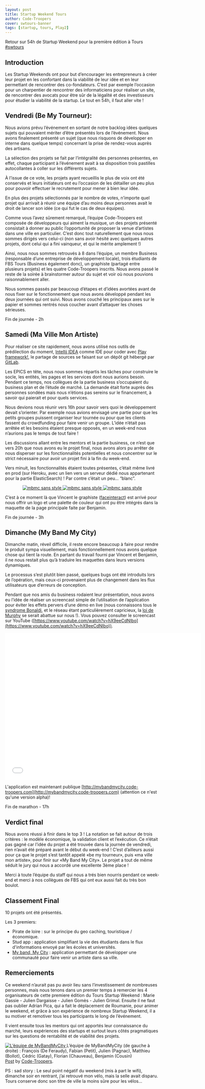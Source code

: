 ```yaml
---
layout: post
title: Startup Weekend Tours
author: Code-Troopers
cover: swtours-banner
tags: [startup, tours, Play2]
---
```


Retour sur 54h de Startup Weekend pour la première édition à Tours [#swtours](http://tours.startupweekend.org/)

## Introduction

Les Startup Weekends ont pour but d’encourager les entrepreneurs à créer leur projet en les confortant dans la viabilité de leur idée et en leur permettant de rencontrer des co-fondateurs. C’est par exemple l’occasion pour un charpentier de rencontrer des informaticiens pour réaliser un site, de rencontrer des avocats pour être sûr de la légalité et des investisseurs pour étudier la viabilité de la startup. Le tout en 54h, il faut aller vite !

## Vendredi (Be My Tourneur):

Nous avions prévu l’événement en sortant de notre backlog idées quelques sujets qui pouvaient mériter d’être présentés lors de l’événement. Nous avons finalement présenté un sujet (que nous risquons de développer en interne dans quelque temps) concernant la prise de rendez-vous auprès des artisans.

La sélection des projets se fait par l’intégralité des personnes présentes, en effet, chaque participant à l’événement avait à sa disposition trois pastilles autocollantes à coller sur les différents sujets. 

À l’issue de ce vote, les projets ayant recueillis le plus de voix ont été conservés et leurs initiateurs ont eu l’occasion de les détailler un peu plus pour pouvoir effectuer le recrutement pour mener à bien leur idée.

En plus des projets sélectionnés par le nombre de votes, n’importe quel projet qui arrivait à réunir une équipe d’au moins deux personnes avait le droit de lancer son idée (ce qui fut le cas de deux équipes).

Comme vous l’avez sûrement remarqué, l’équipe Code-Troopers est composée de développeurs qui aiment la musique, un des projets présenté consistait à donner au public l’opportunité de proposer la venue d’artistes dans une ville en particulier. C’est donc tout naturellement que nous nous sommes dirigés vers celui-ci (non sans avoir hésité avec quelques autres projets, dont celui qui a fini vainqueur, et qui le mérite amplement !)

Ainsi, nous nous sommes retrouvés à 8 dans l’équipe, un membre Business (responsable d’une entreprise de développement locale), trois étudiants de FBS Tours (Business également donc), un graphiste (partagé entre plusieurs projets) et les quatre Code-Troopers inscrits. Nous avons passé le reste de la soirée à brainstormer autour du sujet et voir où nous pouvions raisonnablement aller. 

Nous sommes passés par beaucoup d’étapes et d’idées avortées avant de nous fixer sur le fonctionnement que nous avons développé pendant les deux journées qui ont suivi. Nous avons couché les principaux axes sur le papier et sommes rentrés nous coucher avant d’attaquer les choses sérieuses.

Fin de journée - 2h
<!--break-->

## Samedi (Ma Ville Mon Artiste)
Pour réaliser ce site rapidement, nous avons utilisé nos outils de prédilection du moment, [Intellij IDEA](http://www.jetbrains.com/idea/) comme IDE pour coder avec [Play framework!](http://playframework.com), le partage de sources se faisant sur un dépôt git hébergé par [GitLab](https://gitlab.com). 

Les EPICS en tête, nous nous sommes répartis les tâches pour construire le socle, les entités, les pages et les services dont nous aurions besoin. Pendant ce temps, nos collègues de la partie business s’occupaient du business plan et de l’étude de marché. La demande était forte auprès des personnes sondées mais nous n’étions pas sereins sur le financement, à savoir qui paierait et pour quels services.

Nous devions nous réunir vers 16h pour savoir vers quoi le développement devait s’orienter. Par exemple nous avions envisagé une partie pour que les petits groupes puissent organiser leur tournée ou pour que les clients fassent du crowdfunding pour faire venir un groupe. L’idée n’était pas arrêtée et les besoins étaient presque opposés, en un week-end nous n’aurions pas le temps de tout faire !

Les discussions allant entre les mentors et la partie business, ce n’est que vers 20h que nous avons eu le projet final, nous avons alors pu arrêter de nous disperser sur les fonctionnalités potentielles et nous concentrer sur le strict nécessaire pour avoir un projet fini à la fin du week-end. 

Vers minuit, les fonctionnalités étaient toutes présentes, c’était même livré en prod (sur Heroku, avec un lien vers un serveur dédié nous appartenant pour la partie ElasticSearch) ! Par contre c’était un peu… “blanc”. 

<div style="text-align : center">
<a style="display: inline" href="/images/postSWTours/mbmc_nostyle_1.png" data-lightbox="image-0" title="mbmc sans style">
        <img class="mini" src="/images/postSWTours/mbmc_nostyle_1.png" alt="mbmc sans style"/>
</a>
<a style="display: inline" href="/images/postSWTours/mbmc_nostyle_2.png" data-lightbox="image-0" title="mbmc sans style">
        <img class="mini" src="/images/postSWTours/mbmc_nostyle_2.png" alt="mbmc sans style"/>
</a>
<a style="display: inline" href="/images/postSWTours/mbmc_nostyle_3.png" data-lightbox="image-0" title="mbmc sans style">
        <img class="mini" src="/images/postSWTours/mbmc_nostyle_3.png" alt="mbmc sans style"/>
</a>
</div>

C’est à ce moment là que Vincent le graphiste ([faceinteract](http://www.faceinteract.com/vnctplsn/)) est arrivé pour nous offrir un logo et une palette de couleur qui ont pu être intégrés dans la maquette de la page principale faite par Benjamin.

Fin de journée - 3h

## Dimanche (My Band My City)
Dimanche matin, réveil difficile, il reste encore beaucoup à faire pour rendre le produit sympa visuellement, mais fonctionnellement nous avons quelque chose qui tient la route. En partant du travail fourni par Vincent et Benjamin, il ne nous restait plus qu’à traduire les maquettes dans leurs versions dynamiques. 

Le processus s’est plutôt bien passé, quelques bugs ont été introduits lors de l’opération, mais ceux-ci provenaient plus de changement dans les flux utilisateurs que d’erreurs de conception. 

Pendant que nos amis du business rodaient leur présentation, nous avons eu l’idée de réaliser un screencast simple de l’utilisation de l’application pour éviter les effets pervers d’une démo en live (nous connaissons tous le [syndrome Bonaldi](http://fr.wikipedia.org/wiki/J%C3%A9r%C3%B4me_Bonaldi#Effet_Bonaldi), et le réseau étant particulièrement capricieux, la [loi de Murphy](http://fr.wikipedia.org/wiki/Loi_de_Murphy) se serait abattue sur nous !). Vous pouvez consulter le screencast sur YouTube ([https://www.youtube.com/watch?v=hX9eeCdNIbo](https://www.youtube.com/watch?v=hX9eeCdNIbo)).

<div style="text-align: center"><iframe width="640" height="480" src="//www.youtube.com/embed/hX9eeCdNIbo" frameborder="0"> </iframe></div>

L'application est maintenant publique [http://mybandmycity.code-troopers.com](http://mybandmycity.code-troopers.com) (attention ce n'est qu'une version alpha)!

Fin de marathon - 17h

## Verdict final
Nous avons réussi à finir dans le top 3 ! La notation se fait autour de trois critères : le modèle économique, la validation client et l’exécution. Ce n’était pas gagné car l’idée du projet a été trouvée dans la journée de vendredi, rien n’avait été préparé avant le début du week-end ! C’est d’ailleurs aussi pour ça que le projet s’est tantôt appelé «be my tourneur», puis «ma ville mon artiste», pour finir sur «My Band My City». Le projet a tout de même séduit le jury qui nous a accordé une excellente 3ème place !

Merci à toute l’équipe du staff qui nous a trés bien nourris pendant ce week-end et merci à nos collègues de FBS qui ont eux aussi fait du très bon boulot.

## Classement Final
10 projets ont été présentés.

Les 3 premiers:
* Pirate de loire : sur le principe du geo caching, touristique / économique.
* Stud app : application simplifiant la vie des étudiants dans le flux d'informations envoyé par les écoles et universités.
* [My band, My City](http://mybandmycity.code-troopers.com) : application permettant de développer une communauté pour faire venir un artiste dans sa ville.

## Remerciements
Ce weekend n’aurait pas pu avoir lieu sans l’investissement de nombreuses personnes, mais nous tenons dans un premier temps à remercier les 4 organisateurs de cette premiere édition du Tours Startup Weekend : Marie Gassie - Julien Dargaisse - Julien Gomès - Julien Grimal. Ensuite il ne faut pas oublier Adrian Pica, qui a fait le déplacement de Roumanie, pour animer le weekend, et grâce à son expérience de nombreux Startup Weekend, il a su motiver et remotiver tous les participants le long de l’événement.

Il vient ensuite tous les mentors qui ont apportés leur connaissance du marché, leurs expériences des startups et surtout leurs côtés pragmatiques sur les questions de rentabilité et de viabilité des projets.


<a href="/images/postSWTours/team.jpg" data-lightbox="image-1" title="L’équipe de MyBandMyCity (de gauche à droite) : François (De Feraudy), Fabian (Petit), Julien (Pagnac), Matthieu (Bollot), Cédric (Gatay), Florian (Chauveau), Benjamin (Cousin)">
        <img class="mini" src="/images/postSWTours/team.jpg" alt="L’équipe de MyBandMyCity"/>
</a>
L’équipe de MyBandMyCity (de gauche à droite) : François (De Feraudy), Fabian (Petit), Julien (Pagnac), Matthieu (Bollot), Cédric (Gatay), Florian (Chauveau), Benjamin (Cousin)

<div id="fb-root" style="text-align:center"></div> <script>(function(d, s, id) { var js, fjs = d.getElementsByTagName(s)[0]; if (d.getElementById(id)) return; js = d.createElement(s); js.id = id; js.src = "//connect.facebook.net/en_US/all.js#xfbml=1"; fjs.parentNode.insertBefore(js, fjs); }(document, 'script', 'facebook-jssdk'));</script>
<div class="fb-post" data-href="https://www.facebook.com/media/set/?set=a.236794193172341.1073741831.123604307824664&amp;type=1" data-width="466"><div class="fb-xfbml-parse-ignore"><a href="https://www.facebook.com/media/set/?set=a.236794193172341.1073741831.123604307824664&amp;type=1">Post</a> by <a href="https://www.facebook.com/pages/Code-Troopers/123604307824664">Code-Troopers</a>.</div></div>


PS : sad story : 
Le seul point négatif du weekend (mis à part le wifi), dimanche soir en rentrant, j’ai retrouvé mon vélo, mais la selle avait disparu. Tours conserve donc son titre de ville la moins sûre pour les vélos...
